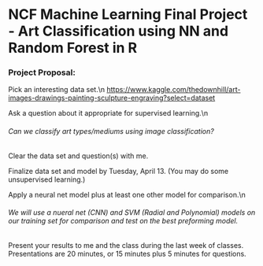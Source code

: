 # NCF Machine Learning Final Project - Art Classification using NN and Random Forest in R

### Project Proposal:

Pick an interesting data set.\n
https://www.kaggle.com/thedownhill/art-images-drawings-painting-sculpture-engraving?select=dataset

Ask a question about it appropriate for supervised learning.\n
###### Can we classify art types/mediums using image classification?

Clear the data set and question(s) with me.

Finalize data set and model by Tuesday, April 13.
(You may do some unsupervised learning.)

Apply a neural net model plus at least one other model for comparison.\n
###### We will use a nueral net (CNN) and SVM (Radial and Polynomial) models on our training set for comparison and test on the best preforming model. 

Present your results to me and the class during the last week of classes. Presentations are 20 minutes, or 15 minutes plus 5 minutes for questions.

